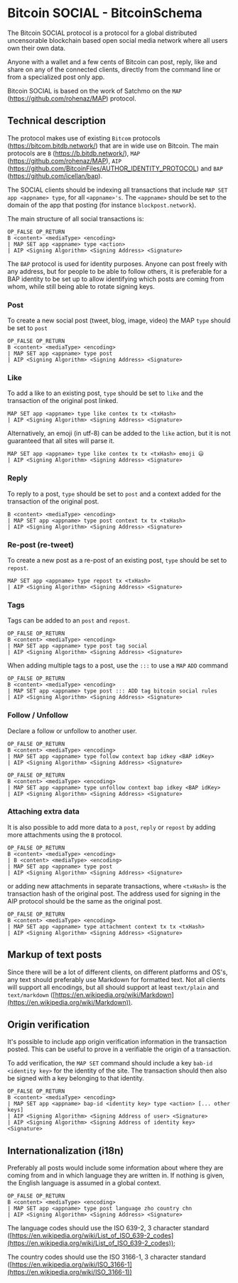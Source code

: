 # Bitcoin SOCIAL - BitcoinSchema

The Bitcoin SOCIAL protocol is a protocol for a global distributed uncensorable blockchain based open social media network where all users own their own data.

Anyone with a wallet and a few cents of Bitcoin can post, reply, like and share on any of the connected clients, directly from the command line or from a specialized post only app.

Bitcoin SOCIAL is based on the work of Satchmo on the `MAP` (https://github.com/rohenaz/MAP) protocol.

## Technical description

The protocol makes use of existing `Bitcom` protocols (https://bitcom.bitdb.network/) that are in wide use on Bitcoin. The main protocols are `B` (https://b.bitdb.network/), `MAP` (https://github.com/rohenaz/MAP), `AIP` (https://github.com/BitcoinFiles/AUTHOR_IDENTITY_PROTOCOL) and `BAP` (https://github.com/icellan/bap).

The SOCIAL clients should be indexing all transactions that include `MAP SET app <appname> type`, for all `<appname>'s`. The `<appname>` should be set to the domain of the app that posting (for instance `blockpost.network`).

The main structure of all social transactions is:

```
OP_FALSE OP_RETURN
B <content> <mediaType> <encoding>
| MAP SET app <appname> type <action>
| AIP <Signing Algorithm> <Signing Address> <Signature>
```

The `BAP` protocol is used for identity purposes. Anyone can post freely with any address, but for people to be able to follow others, it is preferable for a  BAP identity to be set up to allow identifying which posts are coming from whom, while still being able to rotate signing keys.

### Post

To create a new social post (tweet, blog, image, video) the MAP `type` should be set to `post`

```
OP_FALSE OP_RETURN
B <content> <mediaType> <encoding>
| MAP SET app <appname> type post
| AIP <Signing Algorithm> <Signing Address> <Signature>
```

### Like

To add a like to an existing post, `type` should be set to `like` and the transaction of the original post linked.

```
MAP SET app <appname> type like contex tx tx <txHash>
| AIP <Signing Algorithm> <Signing Address> <Signature>
```

Alternatively, an emoji (in utf-8) can be added to the `like` action, but it is not guaranteed that all sites will parse it.

```
MAP SET app <appname> type like contex tx tx <txHash> emoji 😃
| AIP <Signing Algorithm> <Signing Address> <Signature>
```

### Reply

To reply to a post, `type` should be set to `post` and a context added for the transaction of the original post. 

```
B <content> <mediaType> <encoding>
| MAP SET app <appname> type post context tx tx <txHash>
| AIP <Signing Algorithm> <Signing Address> <Signature>
```

### Re-post (re-tweet)

To create a new post as a re-post of an existing post, `type` should be set to `repost`. 

```
MAP SET app <appname> type repost tx <txHash>
| AIP <Signing Algorithm> <Signing Address> <Signature>
```

### Tags

Tags can be added to an `post` and `repost`.

```
OP_FALSE OP_RETURN
B <content> <mediaType> <encoding>
| MAP SET app <appname> type post tag social
| AIP <Signing Algorithm> <Signing Address> <Signature>
```

When adding multiple tags to a post, use the `:::` to use a `MAP` `ADD` command

```
OP_FALSE OP_RETURN
B <content> <mediaType> <encoding>
| MAP SET app <appname> type post ::: ADD tag bitcoin social rules
| AIP <Signing Algorithm> <Signing Address> <Signature>
```

### Follow / Unfollow

Declare a follow or unfollow to another user.

```
OP_FALSE OP_RETURN
B <content> <mediaType> <encoding>
| MAP SET app <appname> type follow context bap idkey <BAP idKey>
| AIP <Signing Algorithm> <Signing Address> <Signature>
```

```
OP_FALSE OP_RETURN
B <content> <mediaType> <encoding>
| MAP SET app <appname> type unfollow context bap idkey <BAP idKey>
| AIP <Signing Algorithm> <Signing Address> <Signature>
```

### Attaching extra data

It is also possible to add more data to a `post`, `reply` or `repost` by adding more attachments using the `B` protocol.

```
OP_FALSE OP_RETURN
B <content> <mediaType> <encoding>
| B <content> <mediaType> <encoding>
| MAP SET app <appname> type post
| AIP <Signing Algorithm> <Signing Address> <Signature>
```

or adding new attachments in separate transactions, where `<txHash>` is the transaction hash of the original post. The address used for signing in the AIP protocol should be the same as the original post.

```
OP_FALSE OP_RETURN
B <content> <mediaType> <encoding>
| MAP SET app <appname> type attachment context tx tx <txHash>
| AIP <Signing Algorithm> <Signing Address> <Signature>
```

## Markup of text posts

Since there will be a lot of different clients, on different platforms and OS's, any text should preferably use Markdown for formatted text. Not all clients will support all encodings, but all should support at least `text/plain` and `text/markdown` ([https://en.wikipedia.org/wiki/Markdown](https://en.wikipedia.org/wiki/Markdown)).

## Origin verification

It's possible to include app origin verification information in the transaction posted. This can be useful to prove in a verifiable the origin of a transaction.

To add verification, the `MAP SET` command should include a key `bab-id <identity key>` for the identity of the site. The transaction should then also be signed with a key belonging to that identity.

```
OP_FALSE OP_RETURN
B <content> <mediaType> <encoding>
| MAP SET app <appname> bap-id <identity key> type <action> [... other keys]
| AIP <Signing Algorithm> <Signing Address of user> <Signature>
| AIP <Signing Algorithm> <Signing Address of identity key> <Signature>
```

## Internationalization (i18n)

Preferably all posts would include some information about where they are coming from and in which language they are written in. If nothing is given, the English language is assumed in a global context.

```
OP_FALSE OP_RETURN
B <content> <mediaType> <encoding>
| MAP SET app <appname> type post language zho country chn
| AIP <Signing Algorithm> <Signing Address> <Signature>
```

The language codes should use the ISO 639-2, 3 character standard ([https://en.wikipedia.org/wiki/List_of_ISO_639-2_codes](https://en.wikipedia.org/wiki/List_of_ISO_639-2_codes));

The country codes should use the ISO 3166-1, 3 character standard ([https://en.wikipedia.org/wiki/ISO_3166-1](https://en.wikipedia.org/wiki/ISO_3166-1))
